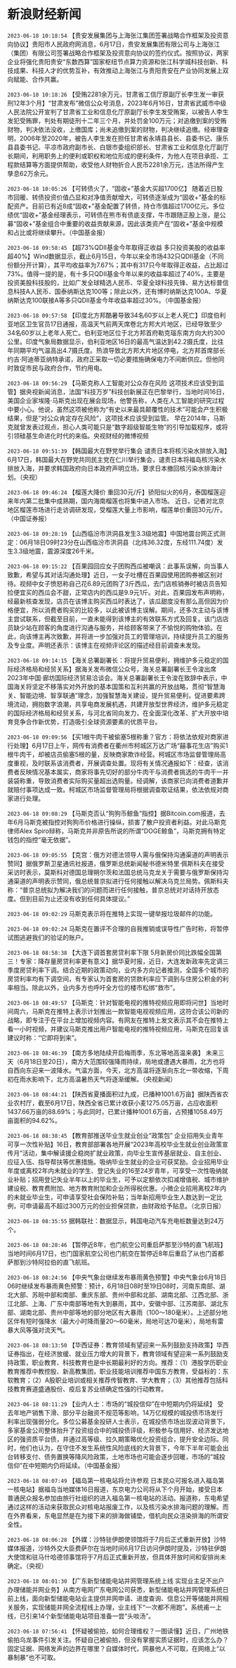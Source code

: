 # 新浪财经新闻
`2023-06-18 10:18:54` 【贵安发展集团与上海张江集团签署战略合作框架及投资意向协议】贵阳市人民政府网消息，6月17日，贵安发展集团有限公司与上海张江（集团）有限公司签署战略合作框架及投资意向协议的签约仪式。按照协议，两家企业将强化贵阳贵安“东数西算”国家枢纽节点算力资源和张江科学城科技创新、科技成果、科技人才的优势互补，有效推动上海张江与贵阳贵安在产业协同发展上双向赋能、合作共赢。

`2023-06-18 10:18:26` 【受贿2281余万元，甘肃省工信厅原副厅长李生发一审获刑12年3个月】“甘肃发布”微信公众号消息，2023年6月16日，甘肃省武威市中级人民法院公开宣判了甘肃省工业和信息化厅原副厅长李生发受贿案，以被告人李生发犯受贿罪，判处有期徒刑十二年三个月，并处罚金100万元；对追缴到案的受贿财物，判决依法没收，上缴国库；尚未追缴到案的财物，判决继续追缴。经审理查明，2006年至2020年，被告人李生发在担任甘肃省永靖县县长、县委书记、康乐县县委书记、平凉市政府副市长、白银市委组织部长、甘肃省工业和信息化厅副厅长期间，利用职务上的便利或职权和地位形成的便利条件，为他人在项目承揽、工程款结算等方面提供帮助，收受他人财物折合人民币2281余万元，违法所得产生孳息62万余元。

`2023-06-18 10:05:26` 【可转债火了，“固收+”基金大买超1700亿】 随着近日股市回暖、转债投资价值凸显和对净值贡献增大，可转债逐渐成为“固收+”基金的标配资产。目前已有近8成“固收+”基金配置了转债，持仓市值超过1700亿元。多位绩优“固收+”基金经理表示，可转债在熊市有债底支撑，牛市跟随正股上涨，是公募“固收+”基金组合中重要的收益贡献来源，因此该类资产在“固收+”基金中规模和占比或将继续攀升。（中国基金报）

`2023-06-18 09:58:45` 【超73%QDII基金今年取得正收益 多只投资美股的收益率超40%】Wind数据显示，截止6月15日，今年以来全市场432只QDII基金（不同份额分开计算），其平均收益率为7.67%；其中有317只今年取得正收益，占比超过73%。值得一提的是，有十多只QDII基金今年以来的收益率超过了40%，主要是投资美股科技股的，比如广发全球精选人民币、华夏全球科技先锋、易方达标普信息科技A人民币、国泰纳斯达克100等；除此以外，还有博时纳斯达克100A、华夏纳斯达克100联接A等多只QDII基金今年收益率超过30%。（中国基金报）

`2023-06-18 09:57:58` 【印度北方邦酷暑导致34名60岁以上老人死亡】印度伯利亚地区卫生官员17日通报，高温天气前两天席卷北方邦大片地区，已经导致至少34名60岁以上老年人死亡。伯利亚地区位于北方邦首府勒克瑙东南方向大约300公里。印度气象局数据显示，伯利亚地区16日的最高气温达到42.2摄氏度，比往年同期平均气温高出4.7摄氏度。热浪导致北方邦大片地区停电，北方邦首席部长约吉·阿迪蒂亚纳特承诺，政府正采取一切必要措施确保电力不间断供应。但他同时敦促市民与政府合作，节约用电。

`2023-06-18 09:56:29` 【马斯克称人工智能对公众存在风险 这项技术应该受到监管】据央视新闻消息，法国“科技万岁”科技创新展正在巴黎举行，当地时间16日，美国企业家埃隆·马斯克出现在展会现场，他警告称，人类在人工智能的研究过程中要小心。他说，虽然这项被他称为“有史以来最具颠覆性的技术”可能会产生积极结果，但是“对公众肯定存在风险”，这项技术应该受到监管。 早在2014年，马斯克就曾发表过观点，担心人类可能只是“数字超级智能生物”的引导加载程序，或将引领硅基生命进化时代的来临。央视财经的微博视频

`2023-06-18 09:51:39` 【韩国最大在野党举行集会 谴责日本将核污染水排放入海】6月17日，韩国最大在野党共同民主党在仁川举行集会，谴责日本将福岛核污染水排放入海，并要求韩国政府向日本政府声明立场，要求日本撤回核污染水排海计划。（央视）

`2023-06-18 09:46:24` 【榴莲大降价 重回30元/斤】骄阳似火的6月，泰国榴莲迎来年内第二批集中成熟期，国内海南榴莲也将集中进入市场。 近日，记者对北京地区榴莲市场进行走访调研发现，受榴莲大量上市影响，榴莲单价重回30元/斤。（中国证券报）

`2023-06-18 09:28:19` 【山西临汾市洪洞县发生3.3级地震】中国地震台网正式测定：06月18日09时23分在山西临汾市洪洞县（北纬36.32度，东经111.74度）发生3.3级地震，震源深度26千米。

`2023-06-18 09:15:22` 【百果园回应女子团购西瓜被嘲讽：此事系误解，向当事人致歉，希望与其对话沟通处理】近日，一女子吐槽在百果园使用团购券被区别对待。视频中女子愤怒称自己花6.89元团购了3斤西瓜，去门店核销券时被店员告知捡便宜买的西瓜会不甜，正常店内的西瓜是9.9元1斤。对此，百果园发布声明称，经最新核查发现，店员在该博主购买西瓜时表达了，该瓜甜度没有那么高但因为价格便宜，所以消费者购买的比较多，以此被该博主误解。期间，还多次主动与该博主尝试联系，但截至目前，一直未能得到该博主的有效联系方式及回复。该门店店员缺少站在顾客的角度进行沟通与服务，并给顾客带来了不愉悦的购物体验。在此，向该博主再次致歉，并将进一步加强对员工的管理培训，持续提升员工的服务及专业度。声明还表示：该博主在视频评论区的描述经目前调查未发现。

`2023-06-18 09:14:15` 【海关总署副署长：将提升贸易便利，拥维护多元稳定的国际经济格局和经贸关系】据海关发布微信公众号，海关总署副署长王令浚出席2023年中国·廊坊国际经济贸易洽谈会。海关总署副署长王令浚在致辞中表示，中国海关将坚定不移落实对外开放的基本国策和互利共赢的开放战略，贯彻“智慧海关、智能边境、智享联通”理念，加强智慧海关建设，提升贸易便利，促进要素跨境流动，拥抱数字浪潮，共享电商发展机遇，共建开放型世界经济，维护多元稳定的国际经济格局和经贸关系，与河北省同向发力，在全面深化改革、扩大开放中培育竞争合作新优势，打造吸引全球资源要素的优质平台。

`2023-06-18 09:09:56` 【买1根牛肉干被偷塞5根称重？官方：将依法依规对商家进行处理】6月17日上午，网传有消费者在衢州市柯城区万达广场“囍事花生店”购买1根牛肉干，却被店员偷塞5根的量，反映商家欺诈经营。柯城区市场监督管理局高度重视，及时联系该消费者，开展调查处置。现将有关情况通报如下：经查，该消费者反映情况基本属实，商家将事先切好的部分牛肉干与消费者挑选的牛肉干一并装袋称重，导致消费者实际购买量超出选购量。经调解，该商家已向消费者道歉并就赔付事项达成一致。柯城区市场监督管理局将根据调查取证结果，依法依规对商家进行处理。

`2023-06-18 09:08:29` 【马斯克否认“狗狗币鲸鱼”指控】据Bitcoin.com报道，去年6月马斯克被指控对狗狗币价格进行操纵，损害了散户投资者利益。对此马斯克律师Alex Spiro辩称，马斯克并非原告所说的所谓“DOGE鲸鱼”，马斯克拥有特定钱包的指控“毫无依据”。

`2023-06-18 09:05:55` 【克宫：俄方对德法领导人需与俄保持沟通渠道的声明表示赞同】据俄罗斯卫星通讯社报道，俄罗斯总统新闻秘书德米特里·佩斯科夫在接受采访时表示，莫斯科对德国总理朔尔茨和法国总统马克龙关于需要与俄罗斯保持沟通渠道的声明表示赞同，俄总统普京拟进行任何接触以解决乌克兰局势。佩斯科夫称：“普京总统拟为解决我们的问题而进行任何接触，普京总统对对话持开放态度。但到目前为止还没有收到任何具体提议。”

`2023-06-18 09:02:29` 马斯克表示将在推特上实现一键举报垃圾邮件的功能。

`2023-06-18 09:02:24` 马斯克在置评不合理的自我推销或误导性广告时称，将暂停试图逃避我们的验证的账户。

`2023-06-18 08:58:38` 【大连下调首套房贷利率下限 5月新房价同比跌幅全国第三！专家：降存量房贷利率更有意义】据华夏时报，近日，大连发新政率先定调三季度房贷利率下调。结合近期的政策动向，业内多方向记者推测，全国多个城市的房贷利率均有下调空间，有专家认为首套房的贷款利率应下调到与住房公积金的利率相当。除此以外，业内多方也呼吁全方位的楼市松绑“救市”。

`2023-06-18 08:49:57` 【马斯克：针对智能电视的推特视频应用即将问世】当地时间周六，马斯克在推特上表示计划推出一款智能电视视频应用，这符合该公司新的战略，即专注于在平台上增加视频内容。有网友在推特上发文表示其不会在推特上看一小时视频，并建议马斯克推出用户智能电视的推特视频应用，马斯克在回复该建议时称：“它即将到来”。

`2023-06-18 08:46:39` 【南方多地陆续开启梅雨季，东北等地高温来袭】 未来三天（6月18日至20日），南方大范围较强降雨持续，局地或遭遇大暴雨，北方也将自西向东迎来一波降水。气温方面，今天，北方高温将逐渐向东北一带收缩，下周初在雨水影响下，北方高温暑热天气将逐渐缓解。（央视新闻）

`2023-06-18 08:44:21` 【陕西省夏播面积过九成，已播种1001.6万亩】据陕西省农业农村厅，截至6月17日，陕西全省已累计收获小麦1275.05万亩，占应收面积1437.66万亩的88.69%；与此同时，已累计播种1001.6万亩，占预播1058.49万亩面积的94.62%。

`2023-06-18 08:38:45` 【教育部推送毕业生就业创业“政策包” 企业招用失业青年可享一次性补贴】16日，教育部部署各地开展“2023年高校毕业生就业创业政策宣传月”活动，集中解读援企稳岗扩就业政策，向毕业生宣传基层就业、自主创业、应征入伍、指导帮扶等优惠措施。吸纳毕业生就业的企业可获奖励。企业招用毕业年度或离校2年内未就业的学生、登记失业的16至24岁青年，可享受一次性吸纳就业补贴；招用登记失业半年以上的毕业生，可予以定额依次扣减增值税、城市维护建设税、教育费附加、地方教育附加和企业所得税优惠。小微企业招用离校2年内的未就业毕业生，可申请享受社会保险补贴；当年新招用毕业生人数达到一定比例，可申请最高不超过300万元的创业担保贷款，由财政给予贴息。（北京日报）

`2023-06-18 08:35:55` 据韩联社：数据显示，韩国电动汽车充电桩数量达到24万个。

`2023-06-18 08:28:46` 【暂停近8年，也门航空公司重启萨那至沙特的直飞航班】当地时间6月17日，也门国家航空公司也门航空在暂停近8年后重启了从也门首都萨那到沙特阿拉伯的直飞航班。

`2023-06-18 08:24:56` 【中央气象台继续发布暴雨黄色预警】中央气象台6月18日06时继续发布暴雨黄色预警：预计，6月18日08时至19日08时，河南东南部、湖北大部、苏皖中部和南部、重庆东部、贵州中部和北部、湖南北部、江西北部、浙江北部、上海、广东中南部等地有大到暴雨，其中，安徽中部、江苏南部、湖北东部、湖南北部、贵州中部等地的部分地区有大暴雨（100～180毫米）。上述部分地区伴有短时强降水（最大小时降雨量20～60毫米，局地可达70毫米），局地有雷暴大风等强对流天气。

`2023-06-18 08:13:50` 【华西证券：教育领域有望迎来一系列鼓励支持政策】华西证券指出，在经济放缓、就业压力增大的背景下，教育领域有望迎来一系列鼓励支持政策，职业教育、科技教育也是中长期最利好的方向。推荐：（1）港股学历职业教育推荐中教控股、新高教集团，职业技能培训推荐中国东方教育，受益标的：东软教育；（2）A股职业培训或相关推荐传智教育、学大教育；（3）其他推荐包括科技教育赛道盛通股份、疫后复苏业绩确定性强的行动教育。

`2023-06-18 08:11:29` 【业内人士：市场的“城投信仰”在中短期内仍将延续】 受去年地产销售下滑、部分平台融资不规范等影响，14万亿规模的城投债市场发行利率出现强弱分化。多位公募基金投研人士表示，在城投债市场出现波动背景下，多家基金公司整体抬升了投资组合中的城投债评级，积极参与信用好、经济发达地区的强资质平台债，并通过高等级、拉久期策略优化投资组合，提升安全边际。同时，他们也认为，在守住不发生系统性风险底线的大背景下，今年下半年可能会出台转移支付、债务置换等降风险政策，土地市场也可能会逐步回暖，市场的“城投信仰”在中短期内仍将延续。（中国基金报）

`2023-06-18 08:07:49` 【福岛第一核电站将允许参观 日本民众可报名进入福岛第一核电站】据福岛当地媒体16日报道，东京电力公司将从下个月开始，接受日本普通民众报名参加由旅行社组织的进入福岛第一核电站的活动。报道称，东电希望通过这样的活动来获取民众对核电站报废工作，以及核污染水排海问题的理解。而在外界看来，东电显然是在为接下来的排海做铺垫，借机向民众渲染排海的所谓安全性。

`2023-06-18 08:06:28` 【外媒：沙特驻伊朗使领馆将于7月后正式重新开放】沙特媒体报道，沙特外交大臣费萨尔在当地时间6月17日访问伊朗时提及，沙特驻伊朗大使馆和驻马什哈德领事馆将于7月后正式重新开放，但具体开放时间和安排尚未确定。（央视）

`2023-06-18 08:01:30` 【广东新型储能电站并网管理系统上线 实现业主足不出户办理储能并网业务】从南方电网广东电网公司获悉，新型储能电站并网管理系统日前上线，面向新型储能电站业主提供并网申请、进度查询、信息公开等储能并网相关服务，实现储能并网全流程线上办理，业主线下“一次都不用跑”。系统甫一上线，已引来14个新型储能电站项目准备一尝“头啖汤”。

`2023-06-18 07:56:41` 【怀疑被偷拍，如何合理维权？一图读懂】近日，广州地铁偷拍乌龙事件引发关注。怀疑自己被偷拍，但没有掌握实质证据时，应该怎么办？固定证据、网络发声的边界在哪里？自媒体时代，网暴他人不可取，在网络上“以暴制暴”也不可取。

